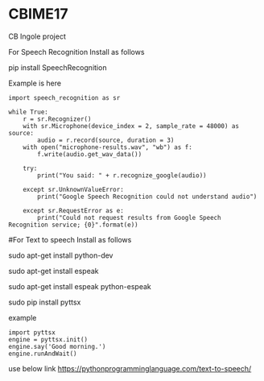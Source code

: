 # CBIME17
CB Ingole project

For Speech Recognition Install as follows

pip install SpeechRecognition

Example is here

```
import speech_recognition as sr

while True:
    r = sr.Recognizer()
    with sr.Microphone(device_index = 2, sample_rate = 48000) as source:
        audio = r.record(source, duration = 3)
    with open("microphone-results.wav", "wb") as f:
        f.write(audio.get_wav_data())

    try:
        print("You said: " + r.recognize_google(audio))
        
    except sr.UnknownValueError:
        print("Google Speech Recognition could not understand audio")

    except sr.RequestError as e:
        print("Could not request results from Google Speech Recognition service; {0}".format(e))
```


#For Text to speech Install as follows

sudo apt-get install python-dev

sudo apt-get install espeak

sudo apt-get install espeak python-espeak

sudo pip install pyttsx

example
```
import pyttsx
engine = pyttsx.init()
engine.say('Good morning.')
engine.runAndWait()
```

use below link
https://pythonprogramminglanguage.com/text-to-speech/
